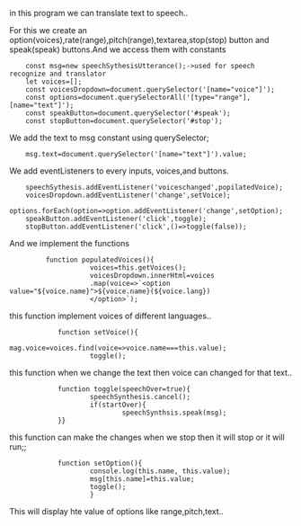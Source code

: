 in this program we can translate text to speech..

For this we create an option(voices),rate(range),pitch(range),textarea,stop(stop) button and speak(speak) 
buttons.And we access them with constants

        const msg=new speechSythesisUtterance();->used for speech recognize and translator
        let voices=[];
        const voicesDropdown=document.querySelector('[name="voice"]');
        const options=document.querySelectorAll('[type="range"],[name="text"]');
        const speakButton=document.querySelector('#speak');
        const stopButton=document.querySelector('#stop');
        
We add the text to msg constant using querySelector;

        msg.text=document.querySelector('[name="text"]').value;
        
        
We add eventListeners to every inputs, voices,and buttons.

        speechSythesis.addEventListener('voiceschanged',popilatedVoice);
        voicesDropdown.addEventListener('change',setVoice);
        options.forEach(option=>option.addEventListener('change',setOption);
        speakButton.addEventListener('click',toggle);
        stopButton.addEventListener('click',()=>toggle(false));
        
        
And we implement the functions
                
             function populatedVoices(){
                        voices=this.getVoices();
                        voicesDropdown.innerHtml=voices
                        .map(voice=>`<option value="${voice.name}">${voice.name}(${voice.lang})
                        </option>`);

this function implement voices of different languages..


                function setVoice(){
                        mag.voice=voices.find(voice=>voice.name===this.value);
                        toggle();
                        
this function when we change the text then voice can changed for that text..

                function toggle(speechOver=true){
                        speechSynthesis.cancel();
                        if(startOver){
                                speechSynthsis.speak(msg);
                }}
                
 this function can make the changes when we stop then it will stop or it will run;;
 
                function setOption(){
                        console.log(this.name, this.value);
                        msg[this.name]=this.value;
                        toggle();
                        }
                       
 This will display hte value of options like range,pitch,text..
 

                
